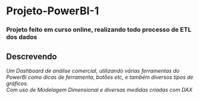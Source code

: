# Projeto-PowerBI-1

### Projeto feito em curso online, realizando todo processo de ETL dos dados

## Descrevendo

*Um Dashboard de análise comercial, utilizando várias ferramentas do PowerBi como dicas de ferramenta, botões etc, e também diversos tipos de gráficos.*  
*Com uso de Modelagem Dimensional e diversas medidas criadas com DAX*  
